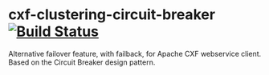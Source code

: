 cxf-clustering-circuit-breaker [![Build Status](https://buildhive.cloudbees.com/job/jaceko/job/cxf-clustering-circuit-breaker/com.github.jaceko$cxf-clustering-circuit-breaker/badge/icon)](https://buildhive.cloudbees.com/job/jaceko/job/cxf-clustering-circuit-breaker/com.github.jaceko$cxf-clustering-circuit-breaker/)
==============================
Alternative failover feature, with failback, for Apache CXF webservice client. Based on the Circuit Breaker design pattern. 
